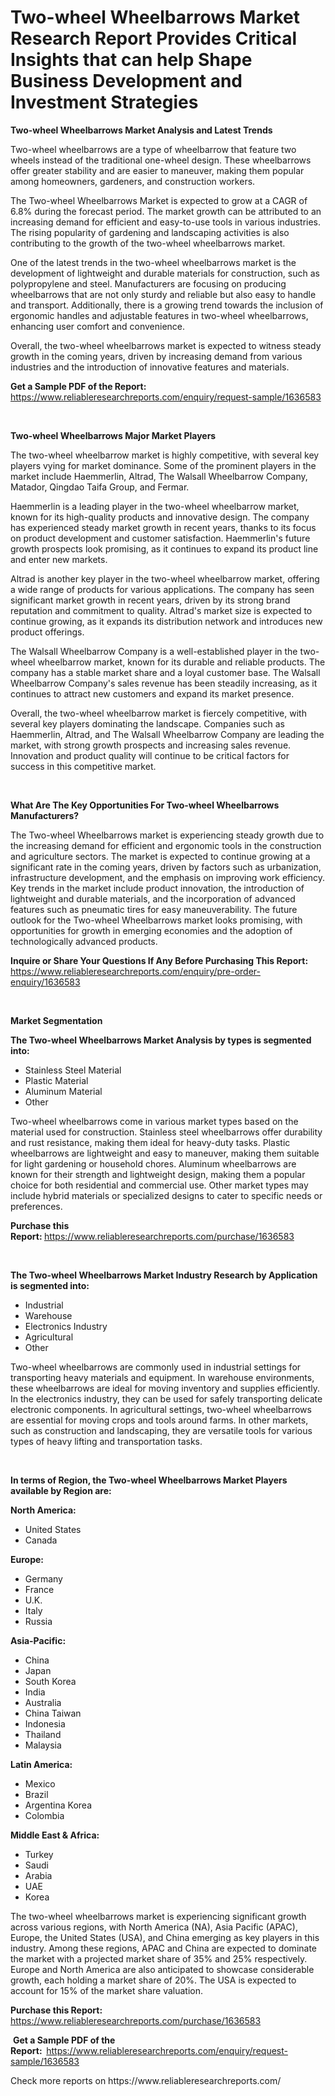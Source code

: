 <p><h1>Two-wheel Wheelbarrows Market Research Report Provides Critical Insights that can help Shape Business Development and Investment Strategies</h1></p><p><strong>Two-wheel Wheelbarrows Market Analysis and Latest Trends</strong></p>
<p><p>Two-wheel wheelbarrows are a type of wheelbarrow that feature two wheels instead of the traditional one-wheel design. These wheelbarrows offer greater stability and are easier to maneuver, making them popular among homeowners, gardeners, and construction workers.</p><p>The Two-wheel Wheelbarrows Market is expected to grow at a CAGR of 6.8% during the forecast period. The market growth can be attributed to an increasing demand for efficient and easy-to-use tools in various industries. The rising popularity of gardening and landscaping activities is also contributing to the growth of the two-wheel wheelbarrows market.</p><p>One of the latest trends in the two-wheel wheelbarrows market is the development of lightweight and durable materials for construction, such as polypropylene and steel. Manufacturers are focusing on producing wheelbarrows that are not only sturdy and reliable but also easy to handle and transport. Additionally, there is a growing trend towards the inclusion of ergonomic handles and adjustable features in two-wheel wheelbarrows, enhancing user comfort and convenience.</p><p>Overall, the two-wheel wheelbarrows market is expected to witness steady growth in the coming years, driven by increasing demand from various industries and the introduction of innovative features and materials.</p></p>
<p><strong>Get a Sample PDF of the Report:&nbsp;</strong> <a href="https://www.reliableresearchreports.com/enquiry/request-sample/1636583">https://www.reliableresearchreports.com/enquiry/request-sample/1636583</a></p>
<p>&nbsp;</p>
<p><strong>Two-wheel Wheelbarrows Major Market Players</strong></p>
<p><p>The two-wheel wheelbarrow market is highly competitive, with several key players vying for market dominance. Some of the prominent players in the market include Haemmerlin, Altrad, The Walsall Wheelbarrow Company, Matador, Qingdao Taifa Group, and Fermar.</p><p>Haemmerlin is a leading player in the two-wheel wheelbarrow market, known for its high-quality products and innovative design. The company has experienced steady market growth in recent years, thanks to its focus on product development and customer satisfaction. Haemmerlin's future growth prospects look promising, as it continues to expand its product line and enter new markets.</p><p>Altrad is another key player in the two-wheel wheelbarrow market, offering a wide range of products for various applications. The company has seen significant market growth in recent years, driven by its strong brand reputation and commitment to quality. Altrad's market size is expected to continue growing, as it expands its distribution network and introduces new product offerings.</p><p>The Walsall Wheelbarrow Company is a well-established player in the two-wheel wheelbarrow market, known for its durable and reliable products. The company has a stable market share and a loyal customer base. The Walsall Wheelbarrow Company's sales revenue has been steadily increasing, as it continues to attract new customers and expand its market presence.</p><p>Overall, the two-wheel wheelbarrow market is fiercely competitive, with several key players dominating the landscape. Companies such as Haemmerlin, Altrad, and The Walsall Wheelbarrow Company are leading the market, with strong growth prospects and increasing sales revenue. Innovation and product quality will continue to be critical factors for success in this competitive market.</p></p>
<p>&nbsp;</p>
<p><strong>What Are The Key Opportunities For Two-wheel Wheelbarrows Manufacturers?</strong></p>
<p><p>The Two-wheel Wheelbarrows market is experiencing steady growth due to the increasing demand for efficient and ergonomic tools in the construction and agriculture sectors. The market is expected to continue growing at a significant rate in the coming years, driven by factors such as urbanization, infrastructure development, and the emphasis on improving work efficiency. Key trends in the market include product innovation, the introduction of lightweight and durable materials, and the incorporation of advanced features such as pneumatic tires for easy maneuverability. The future outlook for the Two-wheel Wheelbarrows market looks promising, with opportunities for growth in emerging economies and the adoption of technologically advanced products.</p></p>
<p><strong>Inquire or Share Your Questions If Any Before Purchasing This Report:</strong> <a href="https://www.reliableresearchreports.com/enquiry/pre-order-enquiry/1636583">https://www.reliableresearchreports.com/enquiry/pre-order-enquiry/1636583</a></p>
<p>&nbsp;</p>
<p><strong>Market Segmentation</strong></p>
<p><strong>The Two-wheel Wheelbarrows Market Analysis by types is segmented into:</strong></p>
<p><ul><li>Stainless Steel Material</li><li>Plastic Material</li><li>Aluminum Material</li><li>Other</li></ul></p>
<p><p>Two-wheel wheelbarrows come in various market types based on the material used for construction. Stainless steel wheelbarrows offer durability and rust resistance, making them ideal for heavy-duty tasks. Plastic wheelbarrows are lightweight and easy to maneuver, making them suitable for light gardening or household chores. Aluminum wheelbarrows are known for their strength and lightweight design, making them a popular choice for both residential and commercial use. Other market types may include hybrid materials or specialized designs to cater to specific needs or preferences.</p></p>
<p><strong>Purchase this Report:&nbsp;</strong><a href="https://www.reliableresearchreports.com/purchase/1636583">https://www.reliableresearchreports.com/purchase/1636583</a></p>
<p>&nbsp;</p>
<p><strong>The Two-wheel Wheelbarrows Market Industry Research by Application is segmented into:</strong></p>
<p><ul><li>Industrial</li><li>Warehouse</li><li>Electronics Industry</li><li>Agricultural</li><li>Other</li></ul></p>
<p><p>Two-wheel wheelbarrows are commonly used in industrial settings for transporting heavy materials and equipment. In warehouse environments, these wheelbarrows are ideal for moving inventory and supplies efficiently. In the electronics industry, they can be used for safely transporting delicate electronic components. In agricultural settings, two-wheel wheelbarrows are essential for moving crops and tools around farms. In other markets, such as construction and landscaping, they are versatile tools for various types of heavy lifting and transportation tasks.</p></p>
<p>&nbsp;</p>
<p><strong>In terms of Region, the Two-wheel Wheelbarrows Market Players available by Region are:</strong></p>
<p>
    <p> <strong> North America: </strong>
        <ul>
            <li>United States</li>
            <li>Canada</li>
        </ul>
        </p> 
    <p> <strong> Europe: </strong>
        <ul>
            <li>Germany</li>
            <li>France</li>
            <li>U.K.</li>
            <li>Italy</li>
            <li>Russia</li>
        </ul>
        </p> 
    <p> <strong> Asia-Pacific: </strong>
        <ul>
            <li>China</li>
            <li>Japan</li>
            <li>South Korea</li>
            <li>India</li>
            <li>Australia</li>
            <li>China Taiwan</li>
            <li>Indonesia</li>
            <li>Thailand</li>
            <li>Malaysia</li>
        </ul>
        </p> 
    <p> <strong> Latin America: </strong>
        <ul>
            <li>Mexico</li>
            <li>Brazil</li>
            <li>Argentina Korea</li>
            <li>Colombia</li>
        </ul>
        </p> 
    <p> <strong> Middle East & Africa: </strong>
        <ul>
            <li>Turkey</li>
            <li>Saudi</li>
            <li>Arabia</li>
            <li>UAE</li>
            <li>Korea</li>
        </ul>
    </p>
    </p>
<p><p>The two-wheel wheelbarrows market is experiencing significant growth across various regions, with North America (NA), Asia Pacific (APAC), Europe, the United States (USA), and China emerging as key players in this industry. Among these regions, APAC and China are expected to dominate the market with a projected market share of 35% and 25% respectively. Europe and North America are also anticipated to showcase considerable growth, each holding a market share of 20%. The USA is expected to account for 15% of the market share valuation.</p></p>
<p><strong>Purchase this Report: </strong><a href="https://www.reliableresearchreports.com/purchase/1636583">https://www.reliableresearchreports.com/purchase/1636583</a></p>
<p>&nbsp;<strong>Get a Sample PDF of the Report:&nbsp;&nbsp;</strong><a href="https://www.reliableresearchreports.com/enquiry/request-sample/1636583">https://www.reliableresearchreports.com/enquiry/request-sample/1636583</a></p>
<p><strong></strong></p>
<p>Check more reports on https://www.reliableresearchreports.com/</p>
